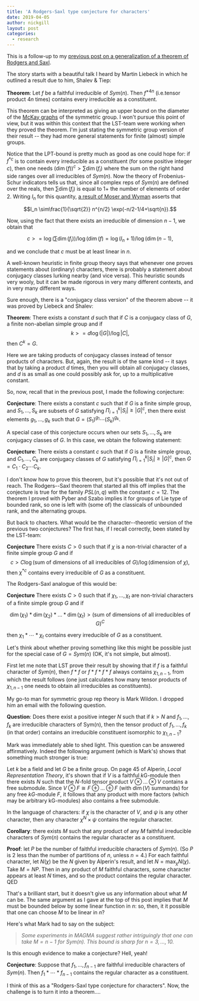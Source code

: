 ```yaml
---
title: 'A Rodgers-Saxl type conjecture for characters'
date: 2019-04-05
author: nickgill
layout: post
categories:
  - research
---
```


<script type="text/x-mathjax-config">
    MathJax.Hub.Config({
      tex2jax: {
        skipTags: ['script', 'noscript', 'style', 'textarea', 'pre'],
        inlineMath: [['$','$']]
      }
    });
  </script>
  <script src="https://cdn.mathjax.org/mathjax/latest/MathJax.js?config=TeX-AMS-MML_HTMLorMML" type="text/javascript"></script>


This is a follow-up to my <a href = "https://nickpgill.github.io/a-rodgers-saxl-theorem">previous post on a generalization of a theorem of Rodgers and Saxl</a>.

 
The story starts with a beautiful talk I heard by Martin Liebeck in which he outlined a result due to him, Shalev & Tiep:

**Theorem**: Let $f$ be a faithful irreducible of $Sym(n)$. Then $f^{*4n}$ (i.e.tensor product $4n$ times) contains every irreducible as a constituent.

This theorem can be interpreted as giving an upper bound on the diameter of the <a href = "https://en.wikipedia.org/wiki/McKay_graph">McKay graphs</a> of the symmetric group. I won't pursue this point of view, but it was within this context that the LST-team were working when they proved the theorem. I'm just stating the symmetric group version of their result -- they had more general statements for finite (almost) simple groups.

Notice that the LPT-bound is pretty much as good as one could hope for: if $f^{*c}$ is to contain every irreducible as a constituent (for some positive integer $c$), then one needs $(\dim(f))^c > \sum \dim(f_i)$ where the sum on the right hand side ranges over all irreducibles of $Sym(n)$. Now the theory of Frobenius-Schur indicators tells us that, since all complex reps of $Sym(n)$ are defined over the reals, then $\sum \dim(f_i)$ is equal to 1+ the number of elements of order $2$. Writing $I_n$ for this quantity, <a href = "https://projecteuclid.org/download/pdf_1/euclid.bams/1183553478">a result of Moser and Wyman</a> asserts that

$$I_n \sim\frac{1}{\sqrt{2}} n^{n/2} \exp(-n/2-1/4+\sqrt{n}).$$

Now, using the fact that there exists an irreducible of dimension $n-1$, we obtain that

$$ c>= \log (\sum \dim(f_i))/ \log(\dim(f) = \log (I_n+1)/ \log (\dim(n-1),$$

and we conclude that $c$ must be at least linear in $n$.

A well-known heuristic in finite group theory says that whenever one proves statements about (ordinary) characters, there is probably a statement about conjugacy classes lurking nearby (and vice versa). This heuristic sounds very wooly, but it can be made rigorous in very many different contexts, and in very many different ways.

Sure enough, there is a "conjugacy class version" of the theorem above -- it was proved by Liebeck and Shalev:

**Theorem**: There exists a constant $d$ such that if $C$ is a conjugacy class of $G$, a finite non-abelian simple group and if
$$k >= d \log(|G|)/ \log|C|,$$
then $C^k = G$.

Here we are taking products of conjugacy classes instead of tensor products of characters. But, again, the result is of the same kind -- it says that by taking a product $d$ times, then you will obtain all conjugacy classes, and $d$ is as small as one could possibly ask for, up to a multiplicative constant.

So, now, recall that in the previous post, I made the following conjecture: 

**Conjecture**: There exists a constant $c$ such that if $G$ is a finite simple group, and $S_1,\dots, S_k$ are  subsets of $G$ satisfying 
$\Pi_{i=1}^k|S_i|\geq|G|^c$, then there exist elements $g_1,\dots, g_k$ such that $G=(S_1)^{g_1}\cdots (S_k)^{g_k}$.

A special case of this conjecture occurs when our sets $S_1,\dots, S_k$ are conjugacy classes of $G$. In this case, we obtain the following statement:

**Conjecture**: There exists a constant $c$ such that if $G$ is a finite simple group, and $C_1,\dots, C_k$ are conjugacy classes of $G$ satisfying 
$\Pi_{i=1}^k|S_i|\geq|G|^c$, then $G=C_1\cdot C_2\cdots C_k$.

I don't know how to prove this theorem, but it's possible that it's not out of reach. The Rodgers--Saxl theorem that started all this off implies that the conjecture is true for the family $PSL(n,q)$ with the constant $c=12$. The theorem I proved with Pyber and Szabo implies it for groups of Lie type of bounded rank, so one is left with (some of) the classicals of unbounded rank, and the alternating groups.

But back to chacters. What would be the character--theoretic version of the previous two conjectures? The first has, if I recall correctly, been stated by the LST-team:

**Conjecture** There exists $C>0$ such that if $\chi$ is a non-trivial character of a finite simple group $G$ and if
$$c>C \log(\textrm{sum of dimensions of all irreducibles of }G)/ \log(\textrm{dimension of }\chi),$$ 
then $\chi^{*c}$ contains every irreducible of $G$ as a constituent.

The Rodgers-Saxl analogue of this would be:

**Conjecture** There exists $C>0$ such that if $\chi_1,..., \chi_t$ are non-trivial characters of a finite simple group $G$ and if

$$\dim(\chi_1)*\dim(\chi_2)*...*\dim(\chi_t) > (\textrm{sum of dimensions of all irreducibles of }G)^C$$

then $\chi_{1}*\cdots *\chi_{t}$ contains every irreducible of $G$ as a constituent.

Let's think about whether proving something like this might be possible just for the special case of $G=Sym(n)$ (OK, it's not simple, but almost).

First let me note that LST prove their result by showing that if $f$ is a faithful character of $Sym(n)$, then $f * f$ or $f *f *f *f$ always contains $\chi_{1,n-1}$, from which the result follows (one just calculates how many tensor products of $\chi_{1,n-1}$ one needs to obtain all irreducibles as constituents).

My go-to man for symmetric group rep theory is Mark Wildon. I dropped him an email with the following question.

**Question**: Does there exist a positive integer $N$ such that if $k> N$ and $f_1, ..., f_k$ are irreducible characters of Sym(n), then the tensor product of $f_1,..., f_k$ (in that order) contains an irreducible constituent isomorphic to $\chi_{1,n-1}$? 

Mark was immediately able to shed light. This question can be answered affirmatively. Indeed the following argument (which is Mark's) shows that something much stronger is true:

Let $k$ be a field and let $G$ be a finite group. On page 45 of Alperin, *Local Representation Theory*, it's shown that if $V$ is a faithful $k$G-module then there exists $N$ such that the $N$-fold tensor product $V \otimes ... \otimes V$ contains a free submodule. Since $V \otimes F \cong F \oplus ... \oplus F$ (with $\dim(V)$ summands) for any free $kG$-module $F$, it follows that any product with more factors (which may be arbitrary kG-modules) also contains a free submodule.

In the language of characters: if $\chi$ is the character of $V$, and $\psi$ is any other character, then any character $\chi^N \times \psi$ contains the regular character.

**Corollary**: there exists $M$ such that any product of any $M$ faithful irreducible characters of $Sym(n)$ contains the regular character as a constituent.

**Proof**: let $P$ be the number of faithful irreducible characters of $Sym(n)$. (So $P$ is 2 less than the number of partitions of $n$, unless $n = 4$.) For each faithful character, let $N(\chi)$ be the $N$ given by Alperin's result, and let $N = \max_\chi N(\chi)$. Take $M = NP$. Then in any product of $M$ faithful characters, some character appears at least $N$ times, and so the product contains the regular character. QED

That's a brilliant start, but it doesn't give us any information about what $M$ can be. The same argument as I gave at the top of this post implies that $M$ must be bounded below by some linear function in $n$: so, then, it it possible that one can choose $M$ to be linear in $n$?

Here's what Mark had to say on the subject:

> *Some experiments in MAGMA suggest rather intriguingly that one can take 
> $M = n - 1$ for $Sym(n)$. This bound is sharp for $n = 3,\dots, 10$.*

Is this enough evidence to make a conjecture? Hell, yeah!

**Conjecture**: Suppose that $f_1,\dots, f_{n-1}$ are faithful irreducible characters of $Sym(n)$. Then $f_1* \cdots* f_{n-1}$  contains the regular character as a constituent.

I think of this as a "Rodgers-Saxl type conjecture for characters". Now, the challenge is to turn it into a theorem....

